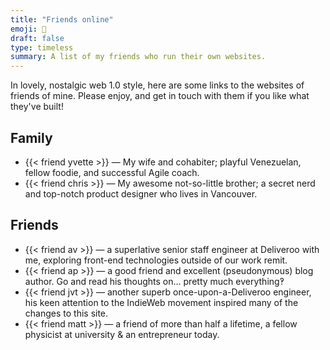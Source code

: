 ```yaml
---
title: "Friends online"
emoji: 🫶
draft: false
type: timeless
summary: A list of my friends who run their own websites.
---
```


In lovely, nostalgic web 1.0 style, here are some links to the websites of friends of mine. Please enjoy, and get in touch with them if you like what they've built!

## Family

* {{< friend yvette >}} — My wife and cohabiter; playful Venezuelan, fellow foodie, and successful Agile coach.
* {{< friend chris >}} — My awesome not-so-little brother; a secret nerd and top-notch product designer who lives in Vancouver.

## Friends

* {{< friend av >}} — a superlative senior staff engineer at Deliveroo with me, exploring front-end technologies outside of our work remit.
* {{< friend ap >}} — a good friend and excellent (pseudonymous) blog author. Go and read his thoughts on… pretty much everything‽
* {{< friend jvt >}} — another superb once-upon-a-Deliveroo engineer, his keen attention to the IndieWeb movement inspired many of the changes to this site.
* {{< friend matt >}} — a friend of more than half a lifetime, a fellow physicist at university & an entrepreneur today.
